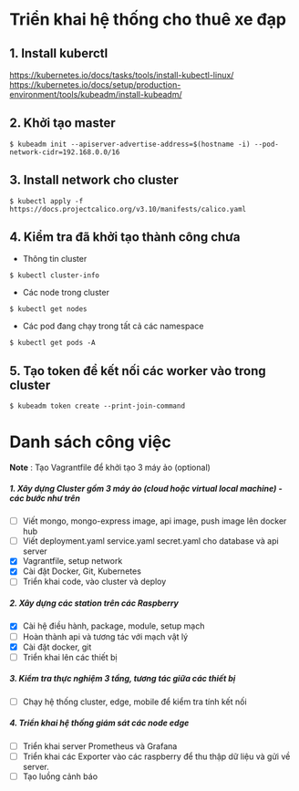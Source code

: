 # Triển khai hệ thống cho thuê xe đạp 

## 1. Install kuberctl
https://kubernetes.io/docs/tasks/tools/install-kubectl-linux/
https://kubernetes.io/docs/setup/production-environment/tools/kubeadm/install-kubeadm/
## 2. Khởi tạo master 
```
$ kubeadm init --apiserver-advertise-address=$(hostname -i) --pod-network-cidr=192.168.0.0/16
```
## 3. Install network cho cluster
```
$ kubectl apply -f https://docs.projectcalico.org/v3.10/manifests/calico.yaml
```
## 4. Kiểm tra đã khởi tạo thành công chưa 
- Thông tin cluster
```
$ kubectl cluster-info
```
- Các node trong cluster
```
$ kubectl get nodes
```
- Các pod đang chạy trong tất cả các namespace
```
$ kubectl get pods -A
```
## 5. Tạo token để kết nối các worker vào trong cluster 
```
$ kubeadm token create --print-join-command
```


# Danh sách công việc
__Note__ : Tạo Vagrantfile để khởi tạo 3 máy ảo (optional) 

##### 1. Xây dựng Cluster gồm 3 máy ảo (cloud hoặc virtual local machine) - các bước như trên
- [ ] Viết mongo, mongo-express image, api image, push image lên docker hub
- [ ] Viết deployment.yaml service.yaml secret.yaml cho database và api server
- [x] Vagrantfile, setup network
- [x] Cài đặt Docker, Git, Kubernetes
- [ ] Triển khai code, vào cluster và deploy
##### 2. Xây dựng các station trên các Raspberry
- [x] Cài hệ điều hành, package, module, setup mạch
- [ ] Hoàn thành api và tương tác với mạch vật lý
- [x] Cài đặt docker, git
- [ ] Triển khai lên các thiết bị
##### 3. Kiểm tra thực nghiệm 3 tầng, tương tác giữa các thiết bị
- [ ] Chạy hệ thống cluster, edge, mobile để kiểm tra tính kết nối
##### 4. Triển khai hệ thống giám sát các node edge
- [ ] Triển khai server Prometheus và Grafana
- [ ] Triển khai các Exporter vào các raspberry để thu thập dữ liệu và gửi về server.
- [ ] Tạo luồng cảnh báo
